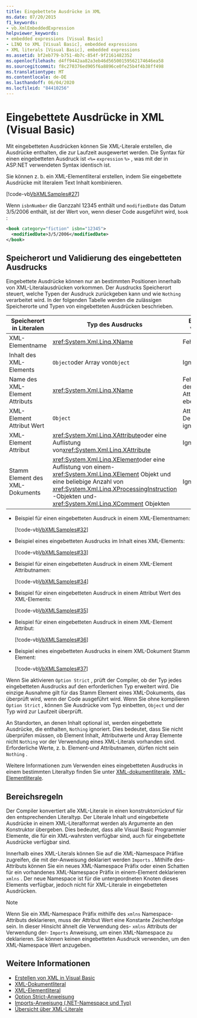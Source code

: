 ```yaml
---
title: Eingebettete Ausdrücke in XML
ms.date: 07/20/2015
f1_keywords:
- vb.XmlEmbeddedExpression
helpviewer_keywords:
- embedded expressions [Visual Basic]
- LINQ to XML [Visual Basic], embedded expressions
- XML literals [Visual Basic], embedded expressions
ms.assetid: bf2eb779-b751-4b7c-854f-9f2161482352
ms.openlocfilehash: d4ff9442aa82a3eb46d56500159562174646ea58
ms.sourcegitcommit: f8c270376ed905f6a8896ce0fe25b4f4b38ff498
ms.translationtype: MT
ms.contentlocale: de-DE
ms.lasthandoff: 06/04/2020
ms.locfileid: "84410256"
---
```

# <a name="embedded-expressions-in-xml-visual-basic"></a>Eingebettete Ausdrücke in XML (Visual Basic)
Mit eingebetteten Ausdrücken können Sie XML-Literale erstellen, die Ausdrücke enthalten, die zur Laufzeit ausgewertet werden. Die Syntax für einen eingebetteten Ausdruck ist `<%=` `expression` `%>` , was mit der in ASP.NET verwendeten Syntax identisch ist.  
  
 Sie können z. b. ein XML-Elementliteral erstellen, indem Sie eingebettete Ausdrücke mit literalem Text Inhalt kombinieren.  
  
 [!code-vb[VbXMLSamples#27](~/samples/snippets/visualbasic/VS_Snippets_VBCSharp/VbXMLSamples/VB/XMLSamples13.vb#27)]  
  
 Wenn `isbnNumber` die Ganzzahl 12345 enthält und `modifiedDate` das Datum 3/5/2006 enthält, ist der Wert von, wenn dieser Code ausgeführt wird, `book` :  
  
```xml  
<book category="fiction" isbn="12345">  
  <modifiedDate>3/5/2006</modifiedDate>  
</book>  
```  
  
## <a name="embedded-expression-location-and-validation"></a>Speicherort und Validierung des eingebetteten Ausdrucks  
 Eingebettete Ausdrücke können nur an bestimmten Positionen innerhalb von XML-Literalausdrücken vorkommen. Der Ausdrucks Speicherort steuert, welche Typen der Ausdruck zurückgeben kann und wie `Nothing` verarbeitet wird. In der folgenden Tabelle werden die zulässigen Speicherorte und Typen von eingebetteten Ausdrücken beschrieben.  
  
|Speicherort in Literalen|Typ des Ausdrucks|Behandlung von`Nothing`|  
|---|---|---|  
|XML-Elementname|<xref:System.Xml.Linq.XName>|Fehler|  
|Inhalt des XML-Elements|`Object`oder Array von`Object`|Ignoriert|  
|Name des XML-Element Attributs|<xref:System.Xml.Linq.XName>|Fehler, es sei denn, der Attribut Wert ist ebenfalls`Nothing`|  
|XML-Element Attribut Wert|`Object`|Attribut Deklaration wird ignoriert|  
|XML-Element Attribut|<xref:System.Xml.Linq.XAttribute>oder eine Auflistung von<xref:System.Xml.Linq.XAttribute>|Ignoriert|  
|Stamm Element des XML-Dokuments|<xref:System.Xml.Linq.XElement>oder eine Auflistung von einem- <xref:System.Xml.Linq.XElement> Objekt und eine beliebige Anzahl von <xref:System.Xml.Linq.XProcessingInstruction> -Objekten und- <xref:System.Xml.Linq.XComment> Objekten|Ignoriert|  
  
- Beispiel für einen eingebetteten Ausdruck in einem XML-Elementnamen:  
  
     [!code-vb[VbXMLSamples#32](~/samples/snippets/visualbasic/VS_Snippets_VBCSharp/VbXMLSamples/VB/XMLSamples13.vb#32)]  
  
- Beispiel eines eingebetteten Ausdrucks im Inhalt eines XML-Elements:  
  
     [!code-vb[VbXMLSamples#33](~/samples/snippets/visualbasic/VS_Snippets_VBCSharp/VbXMLSamples/VB/XMLSamples13.vb#33)]  
  
- Beispiel für einen eingebetteten Ausdruck in einem XML-Element Attributnamen:  
  
     [!code-vb[VbXMLSamples#34](~/samples/snippets/visualbasic/VS_Snippets_VBCSharp/VbXMLSamples/VB/XMLSamples13.vb#34)]  
  
- Beispiel für einen eingebetteten Ausdruck in einem Attribut Wert des XML-Elements:  
  
     [!code-vb[VbXMLSamples#35](~/samples/snippets/visualbasic/VS_Snippets_VBCSharp/VbXMLSamples/VB/XMLSamples13.vb#35)]  
  
- Beispiel für einen eingebetteten Ausdruck in einem XML-Element Attribut:  
  
     [!code-vb[VbXMLSamples#36](~/samples/snippets/visualbasic/VS_Snippets_VBCSharp/VbXMLSamples/VB/XMLSamples13.vb#36)]  
  
- Beispiel eines eingebetteten Ausdrucks in einem XML-Dokument Stamm Element:  
  
     [!code-vb[VbXMLSamples#37](~/samples/snippets/visualbasic/VS_Snippets_VBCSharp/VbXMLSamples/VB/XMLSamples13.vb#37)]  
  
 Wenn Sie aktivieren `Option Strict` , prüft der Compiler, ob der Typ jedes eingebetteten Ausdrucks auf den erforderlichen Typ erweitert wird. Die einzige Ausnahme gilt für das Stamm Element eines XML-Dokuments, das überprüft wird, wenn der Code ausgeführt wird. Wenn Sie ohne kompilieren `Option Strict` , können Sie Ausdrücke vom Typ einbetten, `Object` und der Typ wird zur Laufzeit überprüft.  
  
 An Standorten, an denen Inhalt optional ist, werden eingebettete Ausdrücke, die enthalten, `Nothing` ignoriert. Dies bedeutet, dass Sie nicht überprüfen müssen, ob Element Inhalt, Attributwerte und Array Elemente nicht `Nothing` vor der Verwendung eines XML-Literals vorhanden sind. Erforderliche Werte, z. b. Element-und Attributnamen, dürfen nicht sein `Nothing` .  
  
 Weitere Informationen zum Verwenden eines eingebetteten Ausdrucks in einem bestimmten Literaltyp finden Sie unter [XML-dokumentliterale](../../../language-reference/xml-literals/xml-document-literal.md), [XML-Elementliterale](../../../language-reference/xml-literals/xml-element-literal.md).  
  
## <a name="scoping-rules"></a>Bereichsregeln  
 Der Compiler konvertiert alle XML-Literale in einen konstruktorrückruf für den entsprechenden Literaltyp. Der Literale Inhalt und eingebettete Ausdrücke in einem XML-Literalformat werden als Argumente an den Konstruktor übergeben. Dies bedeutet, dass alle Visual Basic Programmier Elemente, die für ein XML-wahrsten verfügbar sind, auch für eingebettete Ausdrücke verfügbar sind.  
  
 Innerhalb eines XML-Literals können Sie auf die XML-Namespace Präfixe zugreifen, die mit der-Anweisung deklariert werden `Imports` . Mithilfe des-Attributs können Sie ein neues XML-Namespace Präfix oder einen Schatten für ein vorhandenes XML-Namespace Präfix in einem-Element deklarieren `xmlns` . Der neue Namespace ist für die untergeordneten Knoten dieses Elements verfügbar, jedoch nicht für XML-Literale in eingebetteten Ausdrücken.  
  
> [!NOTE]
> Wenn Sie ein XML-Namespace Präfix mithilfe des `xmlns` Namespace-Attributs deklarieren, muss der Attribut Wert eine Konstante Zeichenfolge sein. In dieser Hinsicht ähnelt die Verwendung des- `xmlns` Attributs der Verwendung der- `Imports` Anweisung, um einen XML-Namespace zu deklarieren. Sie können keinen eingebetteten Ausdruck verwenden, um den XML-Namespace Wert anzugeben.  
  
## <a name="see-also"></a>Weitere Informationen

- [Erstellen von XML in Visual Basic](creating-xml.md)
- [XML-Dokumentliteral](../../../language-reference/xml-literals/xml-document-literal.md)
- [XML-Elementliteral](../../../language-reference/xml-literals/xml-element-literal.md)
- [Option Strict-Anweisung](../../../language-reference/statements/option-strict-statement.md)
- [Imports-Anweisung (.NET-Namespace und Typ)](../../../language-reference/statements/imports-statement-net-namespace-and-type.md)
- [Übersicht über XML-Literale](xml-literals-overview.md)
